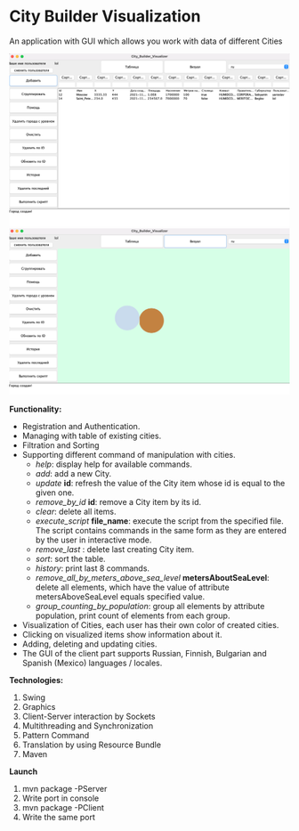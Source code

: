 # City Builder Visualization
An application with GUI which allows you work with data of different Cities

<img src="./img/table_picture.png" alt="table"/>
<img src="./img/visual_picture.png" alt="visual"/>

**Functionality:**
- Registration and Authentication.
- Managing with table of existing cities.
- Filtration and Sorting
- Supporting different command of manipulation with cities.
  * _help_: display help for available commands.
  * _add_: add a new City.
  * _update_ **id**: refresh the value of the City item whose id is equal to the given one.
  * _remove_by_id_ **id**: remove a City item by its id.
  * _clear_: delete all items.
  * _execute_script_ **file_name**: execute the script from the specified file. The script contains commands in the same form as they are entered by the user in interactive mode.
  * _remove_last_ : delete last creating City item.
  * _sort_: sort the table.
  * _history_: print last 8 commands.
  * _remove_all_by_meters_above_sea_level_ **metersAboutSeaLevel**: delete all elements, which have the value of attribute metersAboveSeaLevel equals specified value.
  * _group_counting_by_population_: group all elements by attribute population, print count of elements from each group.
- Visualization of Cities, each user has their own color of created cities.
- Clicking on visualized items show information about it.
- Adding, deleting and updating cities.
- The GUI of the client part supports Russian, Finnish, Bulgarian and Spanish (Mexico) languages / locales.
  
**Technologies:**
1. Swing
2. Graphics 
3. Client-Server interaction by Sockets
4. Multithreading and Synchronization
5. Pattern Command
6. Translation by using Resource Bundle
7. Maven

**Launch**
   
1) mvn package -PServer
2) Write port in console
3) mvn package -PClient
4) Write the same port
